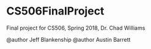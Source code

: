# CS506FinalProject
Final project for CS506, Spring 2018, Dr. Chad Williams

@author Jeff Blankenship
@author Austin Barrett
